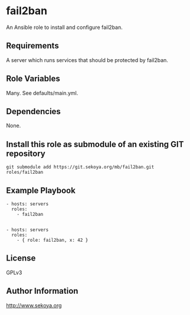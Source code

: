 # fail2ban

An Ansible role to install and configure fail2ban.

## Requirements

A server which runs services that should be protected by fail2ban.

## Role Variables

Many. See defaults/main.yml.

## Dependencies

None.

## Install this role as submodule of an existing GIT repository

`git submodule add https://git.sekoya.org/mb/fail2ban.git roles/fail2ban`

## Example Playbook

    - hosts: servers
      roles:
        - fail2ban


    - hosts: servers
      roles:
        - { role: fail2ban, x: 42 }

## License

GPLv3

## Author Information

<a href="http://www.sekoya.org" target="new">http://www.sekoya.org</a>
